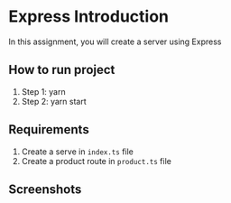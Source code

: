 # Express Introduction

In this assignment, you will create a server using Express

## How to run project

1. Step 1: yarn
2. Step 2: yarn start

## Requirements

1. Create a serve in `index.ts` file
2. Create a product route in `product.ts` file

## Screenshots
